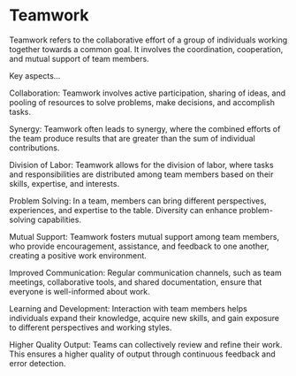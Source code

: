 # Teamwork

Teamwork refers to the collaborative effort of a group of individuals working together towards a common goal. It involves the coordination, cooperation, and mutual support of team members.

Key aspects…

Collaboration: Teamwork involves active participation, sharing of ideas, and pooling of resources to solve problems, make decisions, and accomplish tasks.

Synergy: Teamwork often leads to synergy, where the combined efforts of the team produce results that are greater than the sum of individual contributions.

Division of Labor: Teamwork allows for the division of labor, where tasks and responsibilities are distributed among team members based on their skills, expertise, and interests.

Problem Solving: In a team, members can bring different perspectives, experiences, and expertise to the table. Diversity can enhance problem-solving capabilities.

Mutual Support: Teamwork fosters mutual support among team members, who provide encouragement, assistance, and feedback to one another, creating a positive work environment.

Improved Communication: Regular communication channels, such as team meetings, collaborative tools, and shared documentation, ensure that everyone is well-informed about work.

Learning and Development: Interaction with team members helps individuals expand their knowledge, acquire new skills, and gain exposure to different perspectives and working styles.

Higher Quality Output: Teams can collectively review and refine their work. This ensures a higher quality of output through continuous feedback and error detection.
